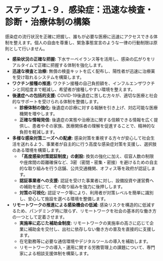 # ステップ１-９．感染症：迅速な検査・診断・治療体制の構築

感染症の流行状況を正確に把握し、誰もが必要な医療に迅速にアクセスできる体制を整えます。個人の自由を尊重し、緊急事態宣言のような一律の行動制限は原則として行いません。

*   **感染状況の正確な把握:** 下水サーベイランス等を活用し、感染の広がりをリアルタイムで正確に把握する体制を強化します。
*   **迅速な検査と治療:** 無償の検査キットを広く配布し、陽性者が迅速に治療薬を受け取れるシステムを構築します。
*   **ワクチン接種の推進:** ワクチン接種の自己負担額を、インフルエンザワクチンと同程度まで軽減し、希望者が接種しやすい環境を整えます。
*   **後遺症への包括的支援:** COVID-19後遺症に苦しむ方々が、適切な医療と社会的なサポートを受けられる体制を整備します。
    *   **診療体制の強化:** 後遺症の診療に対する報酬を引き上げ、対応可能な医療機関を増やします。
    *   **正確な情報発信:** 後遺症の実態や治療法に関する信頼できる情報を広く提供し、患者やその家族、医療関係者の理解を促進することで、精神的な負担を軽減します。
*   **多様な感染対策ニーズへの配慮:** 感染対策を重視する方々が安心して社会生活を送れるよう、事業者が自主的に行う高度な感染症対策を支援し、選択肢のある環境を構築します。
    *   **「高度感染対策認証制度」の創設:** 換気の強化に加え、収容人数の制限や座席間の距離確保など、3密（密閉・密集・密接）を避けるための自主的な取り組みを行う店舗、公共交通機関、オフィス等を政府が認証します。
    *   **認証事業者への支援:** 認証を受けた事業者に対し、設備投資や運営費への補助を通じて、その取り組みを強力に後押しします。
    *   **対策の可視化:** 認証マーク等により、利用者が対策レベルを簡単に識別し、安心して施設を選べる環境を整備します。
*   **リモートワークの推進による感染機会の低減:** 感染リスクを構造的に低減するため、パンデミング時に限らず、リモートワークを社会の基本的な働き方の一つとして定着させます。
    *   **実施率に応じた補助金制度:** リモートワークの実施率の高さに応じて企業に補助金を交付し、出社に依存しない働き方の普及を直接的に支援します。
    *   在宅勤務等に必要な通信環境やデジタルツールの導入を補助します。
    *   リモートワークの導入・運用に関する労務管理上の課題について、専門家による相談支援体制を構築します。